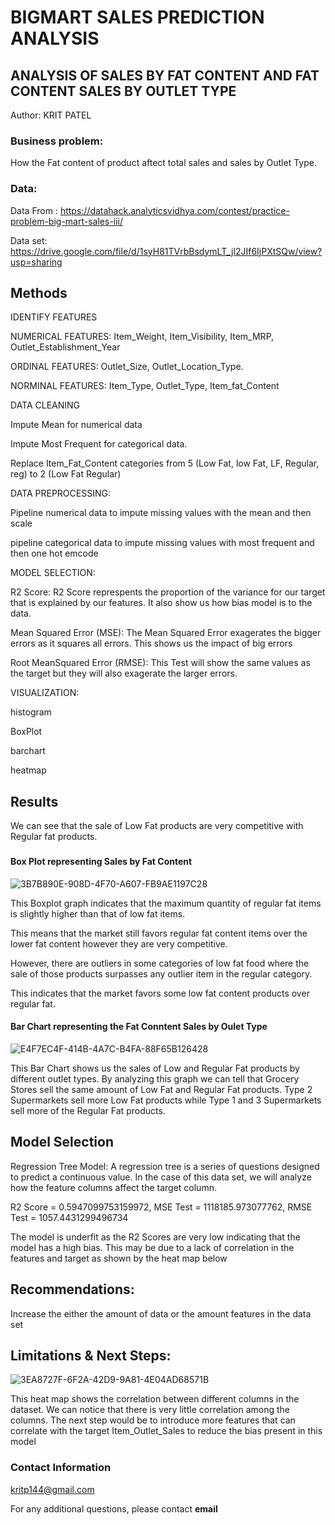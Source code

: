 # BIGMART SALES PREDICTION ANALYSIS
## ANALYSIS OF SALES BY FAT CONTENT AND FAT CONTENT SALES BY OUTLET TYPE  

Author: KRIT PATEL 

### Business problem:

How the Fat content of product aftect total sales and sales by Outlet Type.


### Data:
Data From : https://datahack.analyticsvidhya.com/contest/practice-problem-big-mart-sales-iii/

Data set: https://drive.google.com/file/d/1syH81TVrbBsdymLT_jl2JIf6IjPXtSQw/view?usp=sharing

## Methods

IDENTIFY FEATURES

NUMERICAL FEATURES: Item_Weight, Item_Visibility, Item_MRP, Outlet_Establishment_Year


ORDINAL FEATURES: Outlet_Size, Outlet_Location_Type. 


NORMINAL FEATURES: Item_Type, Outlet_Type, Item_fat_Content

DATA CLEANING

Impute Mean for numerical data

Impute Most Frequent for categorical data. 

Replace Item_Fat_Content categories from 5 (Low Fat, low Fat, LF, Regular, reg) to 2 (Low Fat Regular)

DATA PREPROCESSING:

Pipeline numerical data to impute missing values with the mean and then scale

pipeline categorical data to impute missing values with most frequent and then one hot emcode

MODEL SELECTION:

R2 Score: R2 Score represpents the proportion of the variance for our target that is explained by our features. It also show us how bias model is to the data. 


Mean Squared Error (MSE): The Mean Squared Error exagerates the bigger errors as it squares all errors. This shows us the impact of big errors


Root MeanSquared Error (RMSE): This Test will show the same values as the target but they will also exagerate the larger errors.

VISUALIZATION:

histogram

BoxPlot

barchart

heatmap

## Results

We can see that the sale of Low Fat products are very competitive with Regular fat products. 
### 


#### Box Plot representing Sales by Fat Content
![3B7B890E-908D-4F70-A607-FB9AE1197C28](https://user-images.githubusercontent.com/103543062/170676767-c2464906-271c-4334-bd51-7d99a654c634.png)

This Boxplot graph indicates that the maximum quantity of regular fat items is slightly higher than that of low fat items.

This means that the market still favors regular fat content items over the lower fat content however they are very competitive. 

 However, there are outliers in some categories of low fat food where the sale of those products surpasses any outlier item in the regular category.

 This indicates that the market favors some low fat content products over regular fat.
 

#### Bar Chart representing the Fat Conntent Sales by Oulet Type
![E4F7EC4F-414B-4A7C-B4FA-88F65B126428](https://user-images.githubusercontent.com/103543062/170677269-a8967c08-1f25-4f9a-a362-a856cb890caa.png)

This Bar Chart shows us the sales of Low and Regular Fat products by different outlet types. By analyzing this graph we can tell that Grocery Stores sell the same amount of Low Fat and Regular Fat products. Type 2 Supermarkets sell more Low Fat products while Type 1 and 3 Supermarkets sell more of the Regular Fat products.

## Model Selection

Regression Tree Model: A regression tree is a series of questions designed to predict a continuous value. In the case of this data set, we will analyze how the feature columns affect the target column.


R2 Score = 0.5947099753159972, MSE Test = 1118185.973077762, RMSE Test = 1057.4431299496734

The model is underfit as the R2 Scores are very low indicating that the model has a high bias. This may be due to a lack of correlation in the features and target as shown by the heat map below



## Recommendations:

Increase the either the amount of data or the amount features in the data set


## Limitations & Next Steps:

![3EA8727F-6F2A-42D9-9A81-4E04AD68571B](https://user-images.githubusercontent.com/103543062/170681717-93aefb15-b81b-42f9-b358-2c88dba688a3.png)

This heat map shows the correlation between different columns in the dataset. We can notice that there is very little correlation among the columns. The next step would be to introduce more features that can correlate with the target Item_Outlet_Sales to reduce the bias present in this model

### Contact Information
kritp144@gmail.com


For any additional questions, please contact **email**
